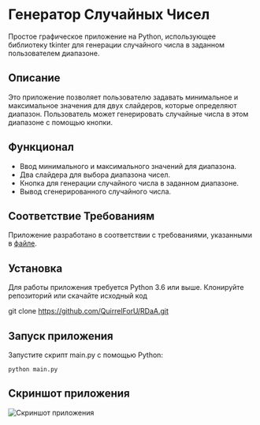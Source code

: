# Генератор Случайных Чисел

Простое графическое приложение на Python, использующее библиотеку tkinter для генерации случайного числа в заданном пользователем диапазоне.

## Описание

Это приложение позволяет пользователю задавать минимальное и максимальное значения для двух слайдеров, которые определяют диапазон. Пользователь может генерировать случайные числа в этом диапазоне с помощью кнопки.

## Функционал

- Ввод минимального и максимального значений для диапазона.
- Два слайдера для выбора диапазона чисел.
- Кнопка для генерации случайного числа в заданном диапазоне.
- Вывод сгенерированного случайного числа.

## Соответствие Требованиям

Приложение разработано в соответствии с требованиями, указанными в [файле](readme_data/Требования.docx).

## Установка

Для работы приложения требуется Python 3.6 или выше. Клонируйте репозиторий или скачайте исходный код

git clone https://github.com/QuirrelForU/RDaA.git


## Запуск приложения

Запустите скрипт main.py с помощью Python:

```python main.py```


## Скриншот приложения

![Скриншот приложения](readme_data/Screenshot.png)


